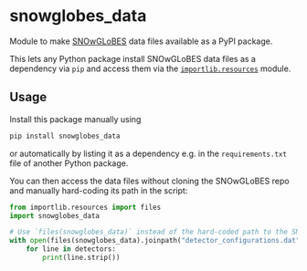 # snowglobes_data

Module to make [SNOwGLoBES](https://github.com/SNOwGLoBES/snowglobes) data files available as a PyPI package.

This lets any Python package install SNOwGLoBES data files as a dependency via `pip` and access them via the [`importlib.resources`](https://docs.python.org/3/library/importlib.resources.html) module.

## Usage

Install this package manually using
```bash
pip install snowglobes_data
```
or automatically by listing it as a dependency e.g. in the `requirements.txt` file of another Python package.

You can then access the data files without cloning the SNOwGLoBES repo and manually hard-coding its path in the script:
```Python
from importlib.resources import files
import snowglobes_data

# Use `files(snowglobes_data)` instead of the hard-coded path to the SNOwGLoBES repo:
with open(files(snowglobes_data).joinpath("detector_configurations.dat")) as detectors:
    for line in detectors:
        print(line.strip())
```